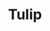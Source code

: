 ---
layout: home

title: Tulip
titleTemplate: A Vue 3 component library

hero:
  name: Tulip
  text: Vue3 UI 组件库
  tagline: 全部使用 TypeScript 编写，样式与组件分离，支持 Tree Shaking
  image:
    src: /logo.svg
    alt: Vite
  actions:
    - theme: brand
      text: 快速开始
      link: /docs/getting-started
    - theme: alt
      text: 在 GitHub 上查看
      link: https://github.com/uphg/tulp-next

features:
  - icon: 🚀
    title: Vue 3
    details: 基于 Proxy 的响应式对象，较为完善的 Vite 工具链，script setup 更简洁的组合式 API 语法
  - icon: 🦾
    title: TypeScript
    details: JavaScript 的语法超集，基于 JavaScript 语言的基础上添加了静态类型验证
  - icon: 🌳
    title: Tree Shaking
    details: 使用 Tree-Shaking 机制排除组件中未引用的代码（dead code）
  - icon: 💡
    title: 可读性良好的代码
    details: 简洁明了的函数、变量命名，统一的代码风格，尽量简化函数的逻辑
---